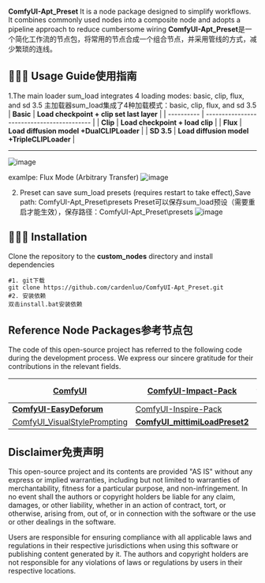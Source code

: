 
**ComfyUI-Apt_Preset** It is a node package designed to simplify workflows. It combines commonly used nodes into a composite node and adopts a pipeline approach to reduce cumbersome wiring
**ComfyUI-Apt_Preset**是一个简化工作流的节点包，将常用的节点合成一个组合节点，并采用管线的方式，减少繁琐的连线。

## 👨🏻‍🎨 Usage Guide使用指南

1.The main loader sum\_load integrates 4 loading modes: basic, clip, flux, and sd 3.5 主加载器sum\_load集成了4种加载模式：basic, clip, flux, and sd 3.5
| **Basic**  | **Load checkpoint + clip set last layer**  |
| ---------- | ------------------------------------------ |
| **Clip**   | **Load checkpoint + load clip**            |
| **Flux**   | **Load diffusion model +DualCLIPLoader**   |
| **SD 3.5** | **Load diffusion model +TripleCLIPLoader** |
****

![image](https://github.com/user-attachments/assets/73d64eb6-fc41-44e7-9766-dce8f9ab74e6)


examlpe: Flux Mode (Arbitrary Transfer)
![image](https://github.com/user-attachments/assets/e6ebec1f-b000-42f5-8c0e-cadc3a6d437c)


2. Preset can save sum_load presets (requires restart to take effect),Save path: ComfyUI-Apt_Preset\presets
   Preset可以保存sum_load预设（需要重启才能生效），保存路径：ComfyUI-Apt_Preset\presets
![image](https://github.com/user-attachments/assets/01d5793f-5703-420b-b57a-6e120527bc19)



## 👨🏻‍🔧 Installation

Clone the repository to the **custom_nodes** directory and install dependencies
```
#1. git下载
git clone https://github.com/cardenluo/ComfyUI-Apt_Preset.git
#2. 安装依赖
双击install.bat安装依赖
```

## Reference Node Packages参考节点包
The code of this open-source project has referred to the following code during the development process. We express our sincere gratitude for their contributions in the relevant fields.

| [ComfyUI](https://github.com/comfyanonymous/ComfyUI)                                           | [ComfyUI-Impact-Pack](https://github.com/ltdrdata/ComfyUI-Impact-Pack)                   | [rgthree-comfy](https://github.com/rgthree/rgthree-comfy) |
| ---------------------------------------------------------------------------------------------- | ---------------------------------------------------------------------------------------- | --------------------------------------------------------- |
| **[ComfyUI-EasyDeforum](https://github.com/Chan-0312/ComfyUI-EasyDeforum)**                    | [ComfyUI-Inspire-Pack](https://github.com/ltdrdata/ComfyUI-Inspire-Pack)                 |                                                           |
| [ComfyUI\_VisualStylePrompting](https://github.com/ExponentialML/ComfyUI_VisualStylePrompting) | **[ComfyUI\_mittimiLoadPreset2](https://github.com/mittimi/ComfyUI_mittimiLoadPreset2)** | <p align="justify"></p>                                   |

## Disclaimer免责声明

This open-source project and its contents are provided "AS IS" without any express or implied warranties, including but not limited to warranties of merchantability, fitness for a particular purpose, and non-infringement. In no event shall the authors or copyright holders be liable for any claim, damages, or other liability, whether in an action of contract, tort, or otherwise, arising from, out of, or in connection with the software or the use or other dealings in the software.

Users are responsible for ensuring compliance with all applicable laws and regulations in their respective jurisdictions when using this software or publishing content generated by it. The authors and copyright holders are not responsible for any violations of laws or regulations by users in their respective locations.
